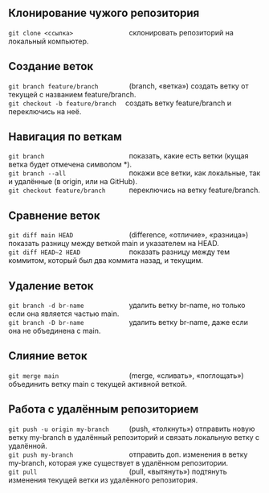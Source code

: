 
## Клонирование чужого репозитория    
`git clone <cсылка>               ` склонировать репозиторий на локальный компьютер.    
## Создание веток    
`git branch feature/branch        ` (branch, «ветка») создать ветку от текущей с названием feature/branch.      
`git checkout -b feature/branch  ` создать ветку feature/branch и переключись на неё.    
## Навигация по веткам    
`git branch                       ` показать, какие есть ветки (кущая ветка будет отмечена символом *).    
`git branch --all                 ` покажи все ветки, как локальные, так и удалённые (в origin, или на GitHub).    
`git checkout feature/branch      ` переключись на ветку feature/branch.    
## Сравнение веток    
`git diff main HEAD               ` (difference, «отличие», «разница») показать разницу между веткой main и указателем на HEAD.       
`git diff HEAD~2 HEAD             ` показать разницу между тем коммитом, который был два коммита назад, и текущим.    
## Удаление веток    
`git branch -d br-name            ` удалить ветку br-name, но только если она является частью main.    
`git branch -D br-name            ` удалить ветку br-name, даже если она не объединена с main.    
## Слияние веток    
`git merge main                   ` (merge, «сливать», «поглощать») объединить ветку main с текущей активной веткой.    
## Работа с удалённым репозиторием    
`git push -u origin my-branch     ` (push, «толкнуть») отправить новую ветку my-branch в удалённый репозиторий и связать локальную ветку с удалённой.    
`git push my-branch               ` отправить доп. изменения в ветку my-branch, которая уже существует в удалённом репозитории.    
`git pull                         ` (pull, «вытянуть») подтянуть изменения текущей ветки из удалённого репозитория.
